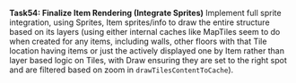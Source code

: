 **Task54: Finalize Item Rendering (Integrate Sprites)**
Implement full sprite integration, using Sprites, Item sprites/info to draw the entire structure based on its layers (using either internal caches like MapTiles seem to do when created for any items, including walls, other floors with that Tile location having items or just the actively displayed one by Item rather than layer based logic on Tiles, with Draw ensuring they are set to the right spot and are filtered based on zoom in `drawTilesContentToCache`).
